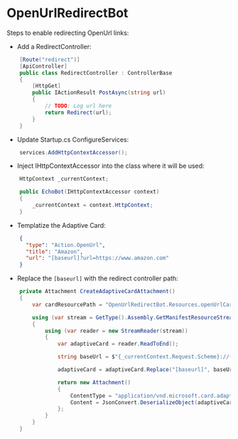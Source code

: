 # OpenUrlRedirectBot

Steps to enable redirecting OpenUrl links:

- Add a RedirectController:

```cs
    [Route("redirect")]
    [ApiController]
    public class RedirectController : ControllerBase
    {
        [HttpGet]
        public IActionResult PostAsync(string url)
        {
            // TODO: Log url here
            return Redirect(url);
        }
    }
```

- Update Startup.cs ConfigureServices:
```cs
    services.AddHttpContextAccessor();
```

- Inject IHttpContextAccessor into the class where it will be used:
```cs
    HttpContext _currentContext;

    public EchoBot(IHttpContextAccessor context)
    {
        _currentContext = context.HttpContext;
    }
```

- Templatize the Adaptive Card:
```json
    {
      "type": "Action.OpenUrl",
      "title": "Amazon",
      "url": "[baseurl]?url=https://www.amazon.com"
    }
```

- Replace the `[baseurl]` with the redirect controller path:
```cs
    private Attachment CreateAdaptiveCardAttachment()
    {
        var cardResourcePath = "OpenUrlRedirectBot.Resources.openUrlCard.json";

        using (var stream = GetType().Assembly.GetManifestResourceStream(cardResourcePath))
        {
            using (var reader = new StreamReader(stream))
            {
                var adaptiveCard = reader.ReadToEnd();

                string baseUrl = $"{_currentContext.Request.Scheme}://{_currentContext.Request.Host.Value}/redirect";

                adaptiveCard = adaptiveCard.Replace("[baseurl]", baseUrl);

                return new Attachment()
                {
                    ContentType = "application/vnd.microsoft.card.adaptive",
                    Content = JsonConvert.DeserializeObject(adaptiveCard),
                };
            }
        }
    }
```